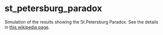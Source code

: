 # st_petersburg_paradox
Simulation of the results showing the St.Petersburg Paradox.
See the details in [this wikipedia page](https://en.wikipedia.org/wiki/St._Petersburg_paradox).